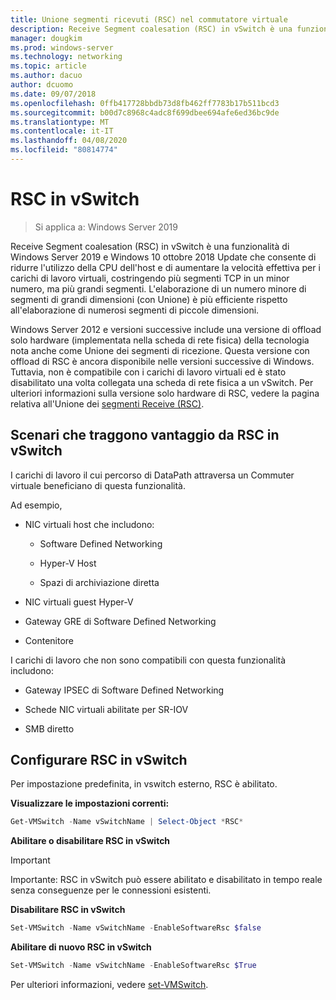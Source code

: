 ```yaml
---
title: Unione segmenti ricevuti (RSC) nel commutatore virtuale
description: Receive Segment coalesation (RSC) in vSwitch è una funzionalità di Windows Server 2019 e Windows 10 ottobre 2018 Update che consente di ridurre l'utilizzo della CPU dell'host e di aumentare la velocità effettiva per i carichi di lavoro virtuali, costringendo più segmenti TCP in un minor numero, ma più grandi segmenti. L'elaborazione di un numero minore di segmenti di grandi dimensioni (con Unione) è più efficiente rispetto all'elaborazione di numerosi segmenti di piccole dimensioni.
manager: dougkim
ms.prod: windows-server
ms.technology: networking
ms.topic: article
ms.author: dacuo
author: dcuomo
ms.date: 09/07/2018
ms.openlocfilehash: 0ffb417728bbdb73d8fb462ff7783b17b511bcd3
ms.sourcegitcommit: b00d7c8968c4adc8f699dbee694afe6ed36bc9de
ms.translationtype: MT
ms.contentlocale: it-IT
ms.lasthandoff: 04/08/2020
ms.locfileid: "80814774"
---
```

# <a name="rsc-in-the-vswitch"></a>RSC in vSwitch
>Si applica a: Windows Server 2019

Receive Segment coalesation (RSC) in vSwitch è una funzionalità di Windows Server 2019 e Windows 10 ottobre 2018 Update che consente di ridurre l'utilizzo della CPU dell'host e di aumentare la velocità effettiva per i carichi di lavoro virtuali, costringendo più segmenti TCP in un minor numero, ma più grandi segmenti. L'elaborazione di un numero minore di segmenti di grandi dimensioni (con Unione) è più efficiente rispetto all'elaborazione di numerosi segmenti di piccole dimensioni.

Windows Server 2012 e versioni successive include una versione di offload solo hardware (implementata nella scheda di rete fisica) della tecnologia nota anche come Unione dei segmenti di ricezione. Questa versione con offload di RSC è ancora disponibile nelle versioni successive di Windows. Tuttavia, non è compatibile con i carichi di lavoro virtuali ed è stato disabilitato una volta collegata una scheda di rete fisica a un vSwitch. Per ulteriori informazioni sulla versione solo hardware di RSC, vedere la pagina relativa all'Unione dei [segmenti Receive (RSC)](https://docs.microsoft.com/previous-versions/windows/it-pro/windows-server-2012-R2-and-2012/hh997024(v=ws.11)).

## <a name="scenarios-that-benefit-from-rsc-in-the-vswitch"></a>Scenari che traggono vantaggio da RSC in vSwitch

I carichi di lavoro il cui percorso di DataPath attraversa un Commuter virtuale beneficiano di questa funzionalità.

Ad esempio,

-   NIC virtuali host che includono:

    -   Software Defined Networking

    -   Hyper-V Host

    -   Spazi di archiviazione diretta

-   NIC virtuali guest Hyper-V

-   Gateway GRE di Software Defined Networking

-   Contenitore

I carichi di lavoro che non sono compatibili con questa funzionalità includono:

-   Gateway IPSEC di Software Defined Networking

-   Schede NIC virtuali abilitate per SR-IOV

-   SMB diretto

## <a name="configure-rsc-in-the-vswitch"></a>Configurare RSC in vSwitch


Per impostazione predefinita, in vswitch esterno, RSC è abilitato.

**Visualizzare le impostazioni correnti:**

```PowerShell
Get-VMSwitch -Name vSwitchName | Select-Object *RSC*
```

**Abilitare o disabilitare RSC in vSwitch**


>[!IMPORTANT]
>Importante: RSC in vSwitch può essere abilitato e disabilitato in tempo reale senza conseguenze per le connessioni esistenti.


**Disabilitare RSC in vSwitch**

```PowerShell
Set-VMSwitch -Name vSwitchName -EnableSoftwareRsc $false
```

**Abilitare di nuovo RSC in vSwitch**

```PowerShell
Set-VMSwitch -Name vSwitchName -EnableSoftwareRsc $True
```
Per ulteriori informazioni, vedere [set-VMSwitch](https://docs.microsoft.com/powershell/module/hyper-v/set-vmswitch?view=win10-ps).
